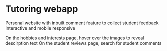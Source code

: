 # Tutoring webapp

Personal website with inbuilt comment feature to collect student feedback
Interactive and mobile responsive

On the hobbies and interests page, hover over the images to reveal descirption text
On the student reviews page, search for student comments
